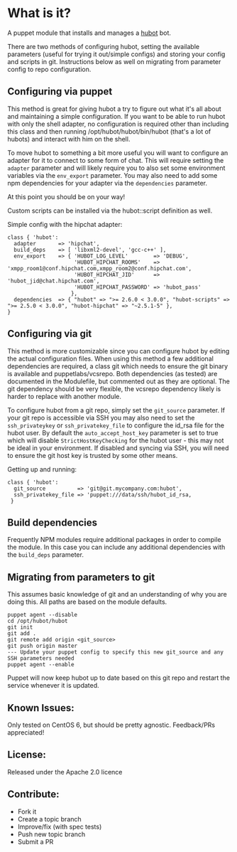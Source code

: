 What is it?
===========

A puppet module that installs and manages a [hubot](http://hubot.github.com) bot.

There are two methods of configuring hubot, setting the available parameters (useful for trying it out/simple configs) and storing your config and scripts in git.  Instructions below as well on migrating from parameter config to repo configuration.

Configuring via puppet
----------------------

This method is great for giving hubot a try to figure out what it's all about and maintaining a simple configuration.  If you want to be able to run hubot with only the shell adapter, no configuration is required other than including this class and then running /opt/hubot/hubot/bin/hubot (that's a lot of hubots) and interact with him on the shell.

To move hubot to something a bit more useful you will want to configure an adapter for it to connect to some form of chat.  This will require setting the `adapter` parameter and will likely require you to also set some environment variables via the `env_export` parameter.  You may also need to add some npm dependencies for your adapter via the `dependencies` parameter.

At this point you should be on your way!

Custom scripts can be installed via the hubot::script definition as well.

Simple config with the hipchat adapter:

    class { 'hubot':
      adapter       => 'hipchat',
      build_deps    => [ 'libxml2-devel', 'gcc-c++' ],
      env_export    => { 'HUBOT_LOG_LEVEL'        => 'DEBUG',
                         'HUBOT_HIPCHAT_ROOMS'    => 'xmpp_room1@conf.hipchat.com,xmpp_room2@conf.hipchat.com',
                         'HUBOT_HIPCHAT_JID'      => 'hubot_jid@chat.hipchat.com',
                         'HUBOT_HIPCHAT_PASSWORD' => 'hubot_pass'
                        },
      dependencies  => { "hubot" => ">= 2.6.0 < 3.0.0", "hubot-scripts" => ">= 2.5.0 < 3.0.0", "hubot-hipchat" => "~2.5.1-5" },
    }


Configuring via git
-------------------

This method is more customizable since you can configure hubot by editing the actual configuration files.  When using this method a few additional dependencies are required, a class git which needs to ensure the git binary is available and puppetlabs/vcsrepo.  Both dependencies (as tested) are documented in the Modulefile, but commented out as they are optional.  The git dependency should be very flexible, the vcsrepo dependency likely is harder to replace with another module.

To configure hubot from a git repo, simply set the `git_source` parameter.  If your git repo is accessible via SSH you may also need to set the `ssh_privateykey` or `ssh_privatekey_file` to configure the id_rsa file for the hubot user.  By default the `auto_accept_host_key` parameter is set to true which will disable `StrictHostKeyChecking` for the hubot user - this may not be ideal in your environment.  If disabled and syncing via SSH, you will need to ensure the git host key is trusted by some other means.

Getting up and running:

    class { 'hubot':
      git_source          => 'git@git.mycompany.com:hubot',
      ssh_privatekey_file => 'puppet:///data/ssh/hubot_id_rsa,
     }

Build dependencies
------------------

Frequently NPM modules require additional packages in order to compile the module.  In this case you can include any additional dependencies with the `build_deps` parameter.


Migrating from parameters to git
--------------------------------

This assumes basic knowledge of git and an understanding of why you are doing this.  All paths are based on the module defaults.

    puppet agent --disable
    cd /opt/hubot/hubot
    git init
    git add .
    git remote add origin <git_source>
    git push origin master
    --- Update your puppet config to specify this new git_source and any SSH parameters needed
    puppet agent --enable

Puppet will now keep hubot up to date based on this git repo and restart the service whenever it is updated.


Known Issues:
-------------
Only tested on CentOS 6, but should be pretty agnostic.  Feedback/PRs appreciated!


License:
--------

Released under the Apache 2.0 licence


Contribute:
-----------
* Fork it
* Create a topic branch
* Improve/fix (with spec tests)
* Push new topic branch
* Submit a PR

